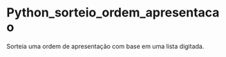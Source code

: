 # Python_sorteio_ordem_apresentacao
Sorteia uma ordem de apresentação com base em uma lista digitada.
